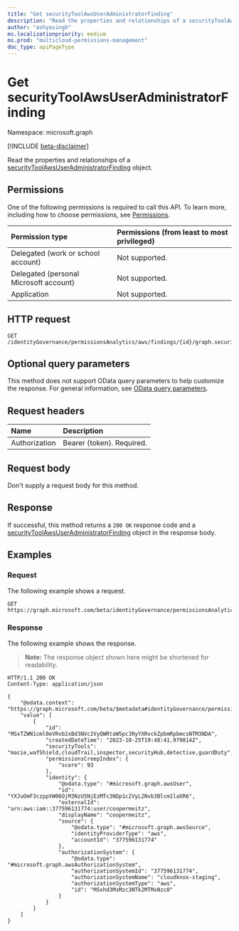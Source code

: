 ```yaml
---
title: "Get securityToolAwsUserAdministratorFinding"
description: "Read the properties and relationships of a securityToolAwsUserAdministratorFinding object."
author: "ashyasingh"
ms.localizationpriority: medium
ms.prod: "multicloud-permissions-management"
doc_type: apiPageType
---
```


# Get securityToolAwsUserAdministratorFinding
Namespace: microsoft.graph

[!INCLUDE [beta-disclaimer](../../includes/beta-disclaimer.md)]

Read the properties and relationships of a [securityToolAwsUserAdministratorFinding](../resources/securitytoolawsuseradministratorfinding.md) object.

## Permissions
One of the following permissions is required to call this API. To learn more, including how to choose permissions, see [Permissions](/graph/permissions-reference).

|Permission type|Permissions (from least to most privileged)|
|:---|:---|
|Delegated (work or school account)|Not supported.|
|Delegated (personal Microsoft account)|Not supported.|
|Application|Not supported.|

## HTTP request

<!-- {
  "blockType": "ignored"
}
-->
``` http
GET /identityGovernance/permissionsAnalytics/aws/findings/{id}/graph.securityToolAwsUserAdministratorFinding
```

## Optional query parameters
This method does not support OData query parameters to help customize the response. For general information, see [OData query parameters](/graph/query-parameters).

## Request headers
|Name|Description|
|:---|:---|
|Authorization|Bearer {token}. Required.|

## Request body
Don't supply a request body for this method.

## Response

If successful, this method returns a `200 OK` response code and a [securityToolAwsUserAdministratorFinding](../resources/securitytoolawsuseradministratorfinding.md) object in the response body.

## Examples

### Request
The following example shows a request.
<!-- {
  "blockType": "request",
  "name": "get_securitytoolawsuseradministratorfinding"
}
-->
``` http
GET https://graph.microsoft.com/beta/identityGovernance/permissionsAnalytics/aws/findings/MSxTZWN1cml0eVRvb2xBd3NVc2VyQWRtaW5pc3RyYXRvckZpbmRpbmcsNTM3NDA/graph.securityToolAwsUserAdministratorFinding
```


### Response
The following example shows the response.
>**Note:** The response object shown here might be shortened for readability.
<!-- {
  "blockType": "response",
  "truncated": true,
  "@odata.type": "microsoft.graph.securityToolAwsUserAdministratorFinding"
}
-->
``` http
HTTP/1.1 200 OK
Content-Type: application/json

{
    "@odata.context": "https://graph.microsoft.com/beta/$metadata#identityGovernance/permissionsAnalytics/aws/findings/microsoft.graph.securityToolAwsUserAdministratorFinding",
    "value": [
        {
            "id": "MSxTZWN1cml0eVRvb2xBd3NVc2VyQWRtaW5pc3RyYXRvckZpbmRpbmcsNTM3NDA",
            "createdDateTime": "2023-10-25T19:48:41.979814Z",
            "securityTools": "macie,wafShield,cloudTrail,inspector,securityHub,detective,guardDuty",
            "permissionsCreepIndex": {
                "score": 93
            },
            "identity": {
                "@odata.type": "#microsoft.graph.awsUser",
                "id": "YXJuOmF3czppYW06OjM3NzU5NjEzMTc3NDp1c2VyL2Nvb3Blcm1laXR6",
                "externalId": "arn:aws:iam::377596131774:user/coopermeitz",
                "displayName": "coopermeitz",
                "source": {
                    "@odata.type": "#microsoft.graph.awsSource",
                    "identityProviderType": "aws",
                    "accountId": "377596131774"
                },
                "authorizationSystem": {
                    "@odata.type": "#microsoft.graph.awsAuthorizationSystem",
                    "authorizationSystemId": "377596131774",
                    "authorizationSystemName": "cloudknox-staging",
                    "authorizationSystemType": "aws",
                    "id": "MSxhd3MsMzc3NTk2MTMxNzc0"
                }
            }
        }
    ]
}
```

